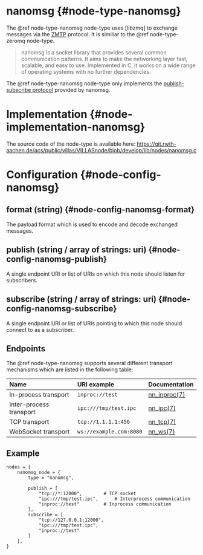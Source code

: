 # nanomsg {#node-type-nanomsg}

The @ref node-type-nanomsg node-type uses [libzmq] to exchange messages via the [ZMTP](https://rfc.nanomsg.org/spec:23/ZMTP/) protocol. It is similiar to the @ref node-type-zeromq node-type.

> nanomsg is a socket library that provides several common communication patterns. It aims to make the networking layer fast, scalable, and easy to use. Implemented in C, it works on a wide range of operating systems with no further dependencies.

The @ref node-type-nanomsg node-type only implements the [publish-subscribe protocol](http://nanomsg.org/v1.0.0/nn_pubsub.7.html) provided by nanomsg.

# Implementation {#node-implementation-nanomsg}

The source code of the node-type is available here:
https://git.rwth-aachen.de/acs/public/villas/VILLASnode/blob/develop/lib/nodes/nanomsg.c

# Configuration {#node-config-nanomsg}

## format (string) {#node-config-nanomsg-format}

The payload format which is used to encode and decode exchanged messages.

## publish (string / array of strings: uri) {#node-config-nanomsg-publish}

A single endpoint URI or list of URIs on which this node should listen for subscribers.

## subscribe (string / array of strings: uri) {#node-config-nanomsg-subscribe}

A single endpoint URI or list of URIs pointing to which this node should connect to as a subscriber.

## Endpoints

The @ref node-type-nanomsg supports several different transport mechanisms which are listed in the following table:

| Name	| URI example		| Documentation									|
| :--		| :--					| :--												|
| In-process transport | `inproc://test` 	| [nn_inproc(7)](http://nanomsg.org/v1.0.0/nn_inproc.7.html) |
| Inter-process transport | `ipc:///tmp/test.ipc` | [nn_ipc(7)](http://nanomsg.org/v1.0.0/nn_ipc.7.html) |
| TCP transport | `tcp://1.1.1.1:456`	| [nn_tcp(7)](http://nanomsg.org/v1.0.0/nn_tcp.7.html) |
| WebSocket transport | `ws://example.com:8080`| [nn_ws(7)](http://nanomsg.org/v1.0.0/nn_ws.7.html) |

## Example

```
nodes = {
	nanomsg_node = {
		type = "nanomsg",

		publish = [
			"tcp://*:12000",		# TCP socket
			"ipc:///tmp/test.ipc",		# Interprocess communication
			"inproc://test"			# Inprocess communication
		],
		subscribe = [
			"tcp://127.0.0.1:12000",
			"ipc:///tmp/test.ipc",
			"inproc://test"
		]
	},
}
```
